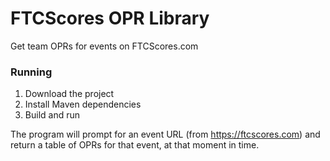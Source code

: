 # FTCScores OPR Library
Get team OPRs for events on FTCScores.com

### Running

1. Download the project
2. Install Maven dependencies
3. Build and run

The program will prompt for an event URL (from https://ftcscores.com) and return a table of OPRs for that event, at that moment in time.
